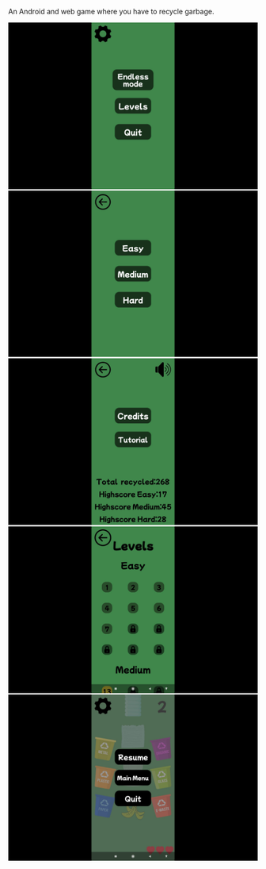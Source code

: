 An Android and web game where you have to recycle garbage.

![](Screenshots/1.jpg)
![](Screenshots/2.jpg)
![](Screenshots/3.jpg)
![](Screenshots/4.jpg)
![](Screenshots/5.jpg)
